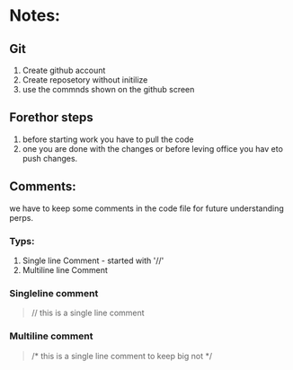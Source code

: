 # Notes:

## Git
1. Create github account
1. Create reposetory without initilize 
2. use the commnds shown on the github screen

## Forethor steps
 1. before starting work you have to pull the code
 1. one you are done with the changes or before leving office you hav eto push changes.


## Comments:
we have to keep some comments in the code file for future understanding perps.
### Typs:
1. Single line Comment - started with '//'
1. Multiline line Comment 

### Singleline comment
> // this is a single line comment

### Multiline comment
> /* 
> this is a single line comment 
> to keep big not
> */
